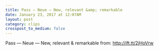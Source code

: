 ```yaml
---
title: Pass — Neue — New, relevant &amp; remarkable
date: January 23, 2017 at 12:07AM
layout: post
category: clips
crosspost_to_medium: false
---
```

Pass — Neue — New, relevant &amp; remarkable
from: http://ift.tt/2jHoVrw
